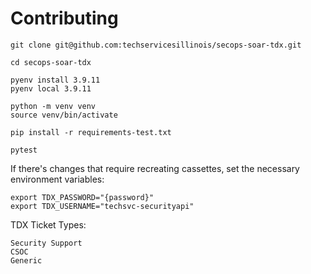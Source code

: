 # Contributing

```
git clone git@github.com:techservicesillinois/secops-soar-tdx.git

cd secops-soar-tdx

pyenv install 3.9.11
pyenv local 3.9.11

python -m venv venv
source venv/bin/activate

pip install -r requirements-test.txt

pytest
```

If there's changes that require recreating cassettes, set the necessary environment variables:

```
export TDX_PASSWORD="{password}"
export TDX_USERNAME="techsvc-securityapi"
```

TDX Ticket Types:

```
Security Support
CSOC
Generic
```
